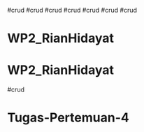 #crud
#crud
#crud
#crud
#crud
#crud
#crud
# WP2_RianHidayat
# WP2_RianHidayat
#crud
# Tugas-Pertemuan-4
